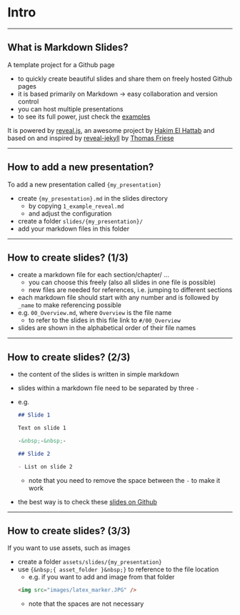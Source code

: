<!-- .slide: data-background="#E6F7FF" -->

# Intro <!-- .element: class="r-fit-text" -->

---

## What is Markdown Slides?

A template project for a Github page

- to quickly create beautiful slides and share them on freely hosted Github pages
- it is based primarily on Markdown &rarr; easy collaboration and version control
- you can host multiple presentations
- to see its full power, just check the [examples](#/03_examples)

It is powered by [reveal.js](https://revealjs.com/), an awesome project by [Hakim El Hattab](https://twitter.com/hakimel) and based on and inspired by [reveal-jekyll](https://github.com/tasmo/reveal-jekyll) by [Thomas Friese](https://twitter.com/_tasmo)

---

## How to add a new presentation?

To add a new presentation called `{my_presentation}`

- create `{my_presentation}.md` in the slides directory
  - by copying `1_example_reveal.md`
  - and adjust the configuration
- create a folder `slides/{my_presentation}/`
- add your markdown files in this folder

---

## How to create slides? (1/3)

- create a markdown file for each section/chapter/ ...
  - you can choose this freely (also all slides in one file is possible)
  - new files are needed for references, i.e. jumping to different sections
- each markdown file should start with any number and is followed by `_name` to make referencing possible
- e.g. `00_Overview.md`, where `Overview` is the file name
  - to refer to the slides in this file link to `#/00_Overview`
- slides are shown in the alphabetical order of their file names

---

## How to create slides? (2/3)

- the content of the slides is written in simple markdown
- slides within a markdown file need to be separated by three `-`
- e.g.

  ```markdown
  ## Slide 1

  Text on slide 1

  -&nbsp;-&nbsp;-

  ## Slide 2

  - List on slide 2
  ```

  - note that you need to remove the space between the `-` to make it work

- the best way is to check these [slides on Github]({{site.githuburl}}/tree/gh-pages/slides/getting_started/_posts)

---

## How to create slides? (3/3)

If you want to use assets, such as images

- create a folder `assets/slides/{my_presentation}`
- use `{&nbsp;{ asset_folder }&nbsp;}` to reference to the file location
  - e.g. if you want to add and image from that folder
  ```html
  <img src="images/latex_marker.JPG" />
  ```
  - note that the spaces are not necessary
